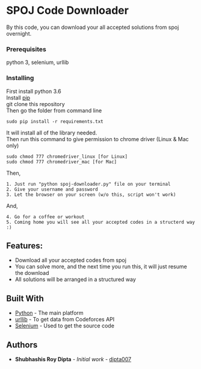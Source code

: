 # SPOJ Code Downloader

By this code, you can download your all accepted solutions from spoj overnight.

### Prerequisites

python 3, selenium, urllib

### Installing

First install python 3.6  
Install [pip](https://pip.pypa.io/en/stable/installing/)  
git clone this repository  
Then go the folder from command line  

```
sudo pip install -r requirements.txt
```

It will install all of the library needed.  
Then run this command to give permission to chrome driver (Linux & Mac only)  

```
sudo chmod 777 chromedriver_linux [for Linux]
sudo chmod 777 chromedriver_mac [for Mac]
```
Then,  

```
1. Just run "python spoj-downloader.py" file on your terminal
2. Give your username and password
3. Let the browser on your screen (w/o this, script won't work)
```

And,

```
4. Go for a coffee or workout
5. Coming home you will see all your accepted codes in a structerd way :) 
```
## Features:

* Download all your accepted codes from spoj
* You can solve more, and the next time you run this, it will just resume the download
* All solutions will be arranged in a structured way 

## Built With

* [Python](http://www.dropwizard.io/1.0.2/docs/) - The main platform
* [urllib](https://docs.python.org/2/library/urllib.html) - To get data from Codeforces API
* [Selenium](http://selenium-python.readthedocs.io/installation.html) - Used to get the source code

## Authors

* **Shubhashis Roy Dipta** - *Initial work* - [dipta007](https://github.com/dipta007)

